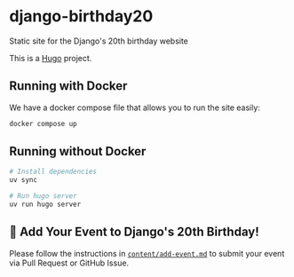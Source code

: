 # django-birthday20

Static site for the Django's 20th birthday website

This is a [Hugo](https://gohugo.io/) project.

Running with Docker
-------------------

We have a docker compose file that allows you to run the site easily:

```bash
docker compose up
```

Running without Docker
----------------------

```bash
# Install dependencies
uv sync

# Run hugo server
uv run hugo server
```

🎉 Add Your Event to Django's 20th Birthday!
--------------------------------------------

Please follow the instructions in [`content/add-event.md`](content/add-event.md) to submit your event via Pull Request or GitHub Issue.